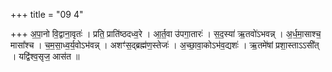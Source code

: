 +++
title = "09 4"

+++
अ॒पा॒नो वि॒द्वाना॒वृतः॑ । प्रति॒ प्राति॑ष्ठदध्व॒रे । आ॒र्त॒वा उ॑पगा॒तारः॑ । स॒द॒स्या॑ ऋ॒तवो॑ऽभवन्न् । अ॒र्ध॒मा॒साश्च॒ मासा᳚श्च । च॒म॒सा॒ध्व॒र्य॒वोऽभ॑वन्न् । अशꣳ॑स॒द्ब्रह्म॑ण॒स्तेजः॑ । अ॒च्छा॒वा॒कोऽभ॑व॒द्यशः॑ । ऋ॒तमे॑षां प्रशा॒स्ताऽऽसी᳚त् । यद्वि॑श्व॒सृज॒ आस॑त ॥ 

